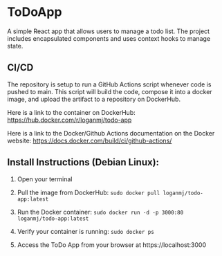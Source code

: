 # ToDoApp
A simple React app that allows users to manage a todo list.
The project includes encapsulated components and uses context hooks to manage state.

## CI/CD
The repository is setup to run a GitHub Actions script whenever code is pushed to main.
This script will build the code, compose it into a docker image, and upload the artifact
to a repository on DockerHub.

Here is a link to the container on DockerHub: https://hub.docker.com/r/loganmj/todo-app

Here is a link to the Docker/Github Actions documentation on the Docker website:
https://docs.docker.com/build/ci/github-actions/

## Install Instructions (Debian Linux):

1. Open your terminal

2. Pull the image from DockerHub: ```sudo docker pull loganmj/todo-app:latest```

4. Run the Docker container: ```sudo docker run -d -p 3000:80 loganmj/todo-app:latest```

5. Verify your container is running: ```sudo docker ps```

6. Access the ToDo App from your browser at https://localhost:3000
